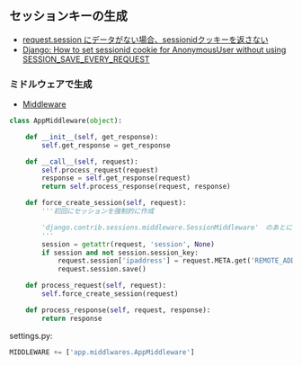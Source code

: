 ## セッションキーの生成

- [request.session にデータがない場合、sessionidクッキーを返さない](https://github.com/hdknr/annotated-django/commit/a7c60d43e241a043527f7f0aa74c91dd05134b9f)
- [Django: How to set sessionid cookie for AnonymousUser without using SESSION_SAVE_EVERY_REQUEST](https://stackoverflow.com/questions/14949783/django-how-to-set-sessionid-cookie-for-anonymoususer-without-using-session-save)


### ミドルウェアで生成

- [Middleware](https://docs.djangoproject.com/en/2.0/topics/http/middleware/)

~~~py
class AppMiddleware(object):

    def __init__(self, get_response):
        self.get_response = get_response

    def __call__(self, request):
        self.process_request(request)
        response = self.get_response(request)
        return self.process_response(request, response)

    def force_create_session(self, request):
        '''初回にセッションを強制的に作成

        'django.contrib.sessions.middleware.SessionMiddleware'　のあとに置くこと
        '''
        session = getattr(request, 'session', None)
        if session and not session.session_key:
            request.session['ipaddress'] = request.META.get('REMOTE_ADDR')
            request.session.save()

    def process_request(self, request):
        self.force_create_session(request)

    def process_response(self, request, response):
        return response
~~~

settings.py:

~~~py
MIDDLEWARE += ['app.middlwares.AppMiddleware']
~~~
